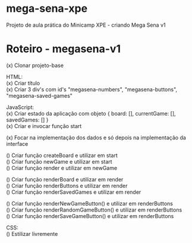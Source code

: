 # mega-sena-xpe
Projeto de aula prática do Minicamp XPE - criando Mega Sena v1

Roteiro - megasena-v1 <br>
=====================

(x) Clonar projeto-base <br>

HTML: <br>
(x) Criar título <br>
(x) Criar 3 div's com id's "megasena-numbers", "megasena-buttons", "megasena-saved-games" <br>

JavaScript: <br>
(x) Criar estado da aplicação com objeto { board: [], currentGame: [], savedGames: [] } <br>
(x) Criar e invocar função start <br>

(x) Focar na implementação dos dados e só depois
   na implementação da interface  <br>

() Criar função createBoard e utilizar em start <br>
() Criar função newGame e utilizar em start <br>
() Criar função render e utilizar em newGame <br>

() Criar função renderBoard e utilizar em render <br>
() Criar função renderButtons e utilizar em render <br>
() Criar função renderSavedGames e utilizar em render <br>

() Criar função renderNewGameButton() e utilizar em renderButtons <br>
() Criar função renderRandomGameButton() e utilizar em renderButtons <br>
() Criar função renderSaveGameButton() e utilizar em renderButtons <br>

CSS: <br>
() Estilizar livremente
